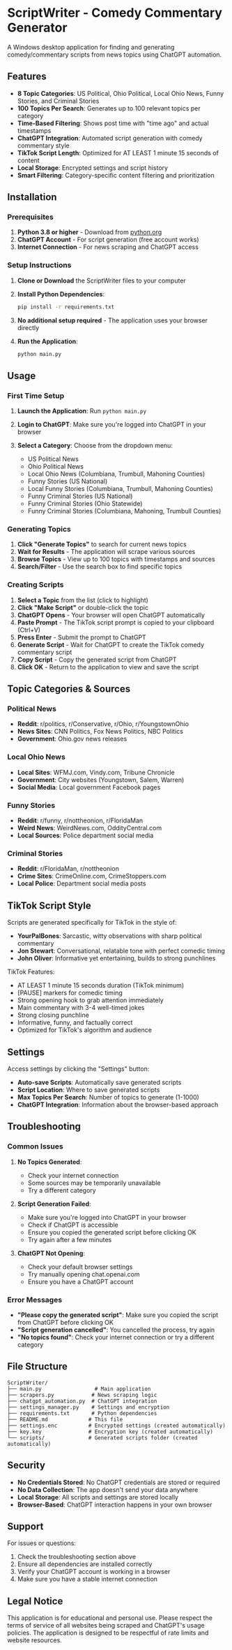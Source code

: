 # ScriptWriter - Comedy Commentary Generator

A Windows desktop application for finding and generating comedy/commentary scripts from news topics using ChatGPT automation.

## Features

- **8 Topic Categories**: US Political, Ohio Political, Local Ohio News, Funny Stories, and Criminal Stories
- **100 Topics Per Search**: Generates up to 100 relevant topics per category
- **Time-Based Filtering**: Shows post time with "time ago" and actual timestamps
- **ChatGPT Integration**: Automated script generation with comedy commentary style
- **TikTok Script Length**: Optimized for AT LEAST 1 minute 15 seconds of content
- **Local Storage**: Encrypted settings and script history
- **Smart Filtering**: Category-specific content filtering and prioritization

## Installation

### Prerequisites

1. **Python 3.8 or higher** - Download from [python.org](https://www.python.org/downloads/)
2. **ChatGPT Account** - For script generation (free account works)
3. **Internet Connection** - For news scraping and ChatGPT access

### Setup Instructions

1. **Clone or Download** the ScriptWriter files to your computer

2. **Install Python Dependencies**:
   ```bash
   pip install -r requirements.txt
   ```

3. **No additional setup required** - The application uses your browser directly

4. **Run the Application**:
   ```bash
   python main.py
   ```

## Usage

### First Time Setup

1. **Launch the Application**: Run `python main.py`

2. **Login to ChatGPT**: Make sure you're logged into ChatGPT in your browser

3. **Select a Category**: Choose from the dropdown menu:
   - US Political News
   - Ohio Political News
   - Local Ohio News (Columbiana, Trumbull, Mahoning Counties)
   - Funny Stories (US National)
   - Local Funny Stories (Columbiana, Trumbull, Mahoning Counties)
   - Funny Criminal Stories (US National)
   - Funny Criminal Stories (Ohio Statewide)
   - Funny Criminal Stories (Columbiana, Mahoning, Trumbull Counties)

### Generating Topics

1. **Click "Generate Topics"** to search for current news topics
2. **Wait for Results** - The application will scrape various sources
3. **Browse Topics** - View up to 100 topics with timestamps and sources
4. **Search/Filter** - Use the search box to find specific topics

### Creating Scripts

1. **Select a Topic** from the list (click to highlight)
2. **Click "Make Script"** or double-click the topic
3. **ChatGPT Opens** - Your browser will open ChatGPT automatically
4. **Paste Prompt** - The TikTok script prompt is copied to your clipboard (Ctrl+V)
5. **Press Enter** - Submit the prompt to ChatGPT
6. **Generate Script** - Wait for ChatGPT to create the TikTok comedy commentary script
7. **Copy Script** - Copy the generated script from ChatGPT
8. **Click OK** - Return to the application to view and save the script

## Topic Categories & Sources

### Political News
- **Reddit**: r/politics, r/Conservative, r/Ohio, r/YoungstownOhio
- **News Sites**: CNN Politics, Fox News Politics, NBC Politics
- **Government**: Ohio.gov news releases

### Local Ohio News
- **Local Sites**: WFMJ.com, Vindy.com, Tribune Chronicle
- **Government**: City websites (Youngstown, Salem, Warren)
- **Social Media**: Local government Facebook pages

### Funny Stories
- **Reddit**: r/funny, r/nottheonion, r/FloridaMan
- **Weird News**: WeirdNews.com, OddityCentral.com
- **Local Sources**: Police department social media

### Criminal Stories
- **Reddit**: r/FloridaMan, r/nottheonion
- **Crime Sites**: CrimeOnline.com, CrimeStoppers.com
- **Local Police**: Department social media posts

## TikTok Script Style

Scripts are generated specifically for TikTok in the style of:
- **YourPalBones**: Sarcastic, witty observations with sharp political commentary
- **Jon Stewart**: Conversational, relatable tone with perfect comedic timing
- **John Oliver**: Informative yet entertaining, builds to strong punchlines

TikTok Features:
- AT LEAST 1 minute 15 seconds duration (TikTok minimum)
- [PAUSE] markers for comedic timing
- Strong opening hook to grab attention immediately
- Main commentary with 3-4 well-timed jokes
- Strong closing punchline
- Informative, funny, and factually correct
- Optimized for TikTok's algorithm and audience

## Settings

Access settings by clicking the "Settings" button:

- **Auto-save Scripts**: Automatically save generated scripts
- **Script Location**: Where to save generated scripts
- **Max Topics Per Search**: Number of topics to generate (1-1000)
- **ChatGPT Integration**: Information about the browser-based approach

## Troubleshooting

### Common Issues

1. **No Topics Generated**:
   - Check your internet connection
   - Some sources may be temporarily unavailable
   - Try a different category

2. **Script Generation Failed**:
   - Make sure you're logged into ChatGPT in your browser
   - Check if ChatGPT is accessible
   - Ensure you copied the generated script before clicking OK
   - Try again after a few minutes

3. **ChatGPT Not Opening**:
   - Check your default browser settings
   - Try manually opening chat.openai.com
   - Ensure you have a ChatGPT account

### Error Messages

- **"Please copy the generated script"**: Make sure you copied the script from ChatGPT before clicking OK
- **"Script generation cancelled"**: You cancelled the process, try again
- **"No topics found"**: Check your internet connection or try a different category

## File Structure

```
ScriptWriter/
├── main.py                 # Main application
├── scrapers.py            # News scraping logic
├── chatgpt_automation.py  # ChatGPT integration
├── settings_manager.py    # Settings and encryption
├── requirements.txt       # Python dependencies
├── README.md             # This file
├── settings.enc          # Encrypted settings (created automatically)
├── key.key               # Encryption key (created automatically)
└── scripts/              # Generated scripts folder (created automatically)
```

## Security

- **No Credentials Stored**: No ChatGPT credentials are stored or required
- **No Data Collection**: The app doesn't send your data anywhere
- **Local Storage**: All scripts and settings are stored locally
- **Browser-Based**: ChatGPT interaction happens in your own browser

## Support

For issues or questions:
1. Check the troubleshooting section above
2. Ensure all dependencies are installed correctly
3. Verify your ChatGPT account is working in a browser
4. Make sure you have a stable internet connection

## Legal Notice

This application is for educational and personal use. Please respect the terms of service of all websites being scraped and ChatGPT's usage policies. The application is designed to be respectful of rate limits and website resources.
